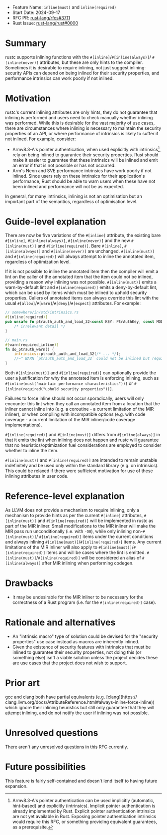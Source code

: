 - Feature Name: `inline(must)` and `inline(required)`
- Start Date: 2024-09-17
- RFC PR: [rust-lang/rfcs#3711](https://github.com/rust-lang/rfcs/pull/3711)
- Rust Issue: [rust-lang/rust#0000](https://github.com/rust-lang/rust/issues/0000)

# Summary
[summary]: #summary

rustc supports inlining functions with the `#[inline]`/`#[inline(always)]`/
`#[inline(never)]` attributes, but these are only hints to the compiler.
Sometimes it is desirable to require inlining, not just suggest inlining:
security APIs can depend on being inlined for their security properties, and
performance intrinsics can work poorly if not inlined.

# Motivation
[motivation]: #motivation

rustc's current inlining attributes are only hints, they do not guarantee that
inlining is performed and users need to check manually whether inlining was
performed. While this is desirable for the vast majority of use cases, there are
circumstances where inlining is necessary to maintain the security properties of
an API, or where performance of intrinsics is likely to suffer if not inlined.
For example, consider:

- Armv8.3-A's pointer authentication, when used explicitly with intrinsics[^1],
rely on being inlined to guarantee their security properties. Rust should make
it easier to guarantee that these intrinsics will be inlined and emit an error
if that is not possible or has not occurred.
- Arm's Neon and SVE performance intrinsics have work poorly if not inlined.
Since users rely on these intrinsics for their application's performance, Rust
should be able to warn users when these have not been inlined and performance
will not be as expected.

In general, for many intrinsics, inlining is not an optimisation but an
important part of the semantics, regardless of optimisation level.

[^1]: Armv8.3-A's pointer authentication can be used implicitly (automatic,
hint-based) and explicitly (intrinsics). Implicit pointer authentication is
already implemented by Rust. Explicit pointer authentication intrinsics are not
yet available in Rust. Exposing pointer authentication intrinsics would require
this RFC, or something providing equivalent guarantees, as a prerequisite.

# Guide-level explanation
[guide-level-explanation]: #guide-level-explanation

There are now be five variations of the `#[inline]` attribute, the
existing bare `#[inline]`, `#[inline(always)]`, `#[inline(never)]` and
the new  `#[inline(must)]` and `#[inline(required)]`. Bare `#[inline]`,
`#[inline(always)]` and `#[inline(never)]` are unchanged. `#[inline(must)]`
and `#[inline(required)]` will always attempt to inline the annotated item,
regardless of optimization level.

If it is not possible to inline the annotated item then the compiler will emit
a lint on the caller of the annotated item that the item could not be inlined,
providing a reason why inlining was not possible. `#[inline(must)]` emits a
warn-by-default lint and `#[inline(required)]` emits a deny-by-default lint,
which can be used by items which must be inlined to uphold security properties.
Callers of annotated items can always override this lint with the usual
`#[allow]`/`#[warn]`/`#[deny]`/`#[expect]` attributes. For example:

```rust
// somewhere/in/std/intrinsics.rs
#[inline(required)]
pub unsafe fn ptrauth_auth_and_load_32<const KEY: PtrAuthKey, const MODIFIER: u64, const OFFSET: u32>(value: u64) -> u32 {
    /* irrelevant detail */
}

// main.rs
#[warn(required_inline)]
fn do_ptrauth_warn() {
    intrinsics::ptrauth_auth_and_load_32(/* ... */);
    //~^ WARN `ptrauth_auth_and_load_32` could not be inlined but requires inlining
}
```

Both `#[inline(must)]` and `#[inline(required)]` can optionally provide
the user a justification for why the annotated item is enforcing inlining,
such as `#[inline(must("maintain performance characteristics"))]` or
`#[inline(required("uphold security properties"))]`.

Failures to force inline should not occur sporadically, users will only
encounter this lint when they call an annotated item from a location that the
inliner cannot inline into (e.g. a coroutine - a current limitation of the MIR
inliner), or when compiling with incompatible options (e.g. with code coverage -
a current limitation of the MIR inliner/code coverage implementations).

`#[inline(required)]` and `#[inline(must)]` differs from `#[inline(always)]` in
that it emits the lint when inlining does not happen and rustc will guarantee
that no heuristics/optimization fuel considerations are employed to consider
whether to inline the item.

`#[inline(must)]` and `#[inline(required)]` are intended to remain unstable
indefinitely and be used only within the standard library (e.g. on intrinsics).
This could be relaxed if there were sufficient motivation for use of these
inlining attributes in user code.

# Reference-level explanation
[reference-level-explanation]: #reference-level-explanation

As LLVM does not provide a mechanism to require inlining, only a mechanism
to provide hints as per the current `#[inline]` attributes, `#[inline(must)]`
and `#[inline(required)]` will be implemented in rustc as part of the MIR
inliner. Small modifications to the MIR inliner will make the MIR pass run
unconditionally (i.e. with `-O0`), while only inlining non-`#[inline(must)]`/
`#[inline(required)]` items under the current conditions and always inlining
`#[inline(must)]`/`#[inline(required)]` items. Any current limitations of the
MIR inliner will also apply to `#[inline(must)]`/`#[inline(required)]` items and
will be cases where the lint is emitted. `#[inline(must)]`/`#[inline(required)]`
will be considered an alias of `#[inline(always)]` after MIR inlining when
performing codegen.

# Drawbacks
[drawbacks]: #drawbacks

- It may be undesirable for the MIR inliner to be necessary for the correctness
  of a Rust program (i.e. for the `#[inline(required)]` case).

# Rationale and alternatives
[rationale-and-alternatives]: #rationale-and-alternatives

- An "intrinsic macro" type of solution could be devised for the "security
properties" use case instead as macros are inherently inlined.
- Given the existence of security features with intrinsics that must be inlined
to guarantee their security properties, not doing this (or something else)
isn't a viable solution unless the project decides these are use cases that the
project does not wish to support.

# Prior art
[prior-art]: #prior-art

gcc and clang both have partial equivalents (e.g. [clang](https://
clang.llvm.org/docs/AttributeReference.html#always-inline-force-inline))
which ignore their inlining heuristics but still only guarantee that they
will attempt inlining, and do not notify the user if inlining was not possible.

# Unresolved questions
[unresolved-questions]: #unresolved-questions

There aren't any unresolved questions in this RFC currently.

# Future possibilities
[future-possibilities]: #future-possibilities

This feature is fairly self-contained and doesn't lend itself to having future expansion.
